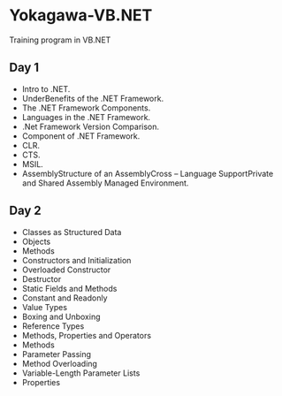 # Yokagawa-VB.NET
Training program in VB.NET

## Day 1
- Intro to .NET.
- UnderBenefits of the .NET Framework.
- The .NET Framework Components.
- Languages in the .NET Framework.
- .Net Framework Version Comparison.
- Component of .NET Framework.
- CLR.
- CTS.
- MSIL.
- AssemblyStructure of an AssemblyCross – Language SupportPrivate and Shared Assembly Managed Environment.
## Day 2
- Classes as Structured Data
- Objects
- Methods
- Constructors and Initialization
- Overloaded Constructor
- Destructor
- Static Fields and Methods
- Constant and Readonly
- Value Types
- Boxing and Unboxing
- Reference Types 
- Methods, Properties and Operators
- Methods
- Parameter Passing
- Method Overloading
- Variable-Length Parameter Lists
- Properties
